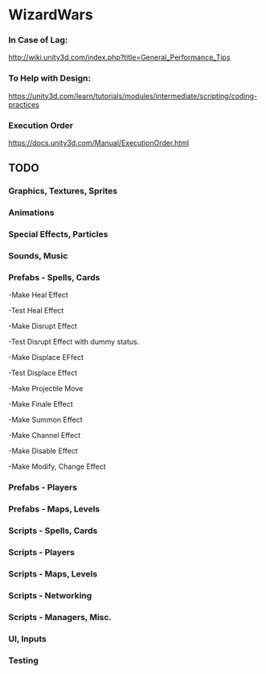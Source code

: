 # WizardWars

### In Case of Lag:
http://wiki.unity3d.com/index.php?title=General_Performance_Tips

### To Help with Design:
https://unity3d.com/learn/tutorials/modules/intermediate/scripting/coding-practices

### Execution Order
https://docs.unity3d.com/Manual/ExecutionOrder.html

## TODO
### Graphics, Textures, Sprites

### Animations

### Special Effects, Particles

### Sounds, Music

### Prefabs - Spells, Cards
-Make Heal Effect

-Test Heal Effect

-Make Disrupt Effect

-Test Disrupt Effect with dummy status.

-Make Displace EFfect

-Test Displace Effect

-Make Projectile Move

-Make Finale Effect

-Make Summon Effect

-Make Channel Effect

-Make Disable Effect

-Make Modify, Change Effect

### Prefabs - Players

### Prefabs - Maps, Levels

### Scripts - Spells, Cards

### Scripts - Players

### Scripts - Maps, Levels

### Scripts - Networking

### Scripts - Managers, Misc.

### UI, Inputs

### Testing
